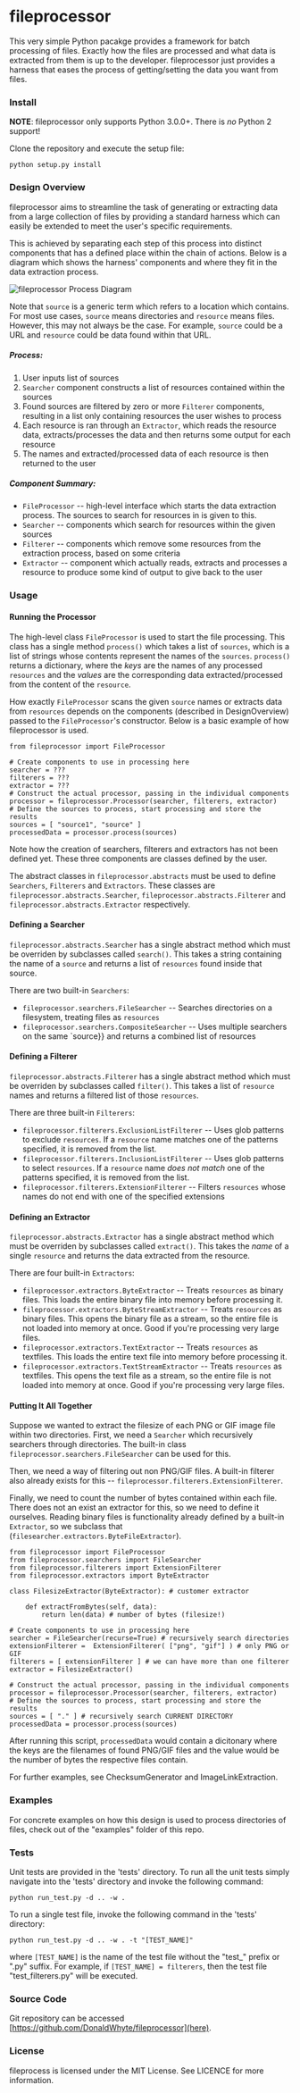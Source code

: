 # fileprocessor

This very simple Python pacakge provides a framework for batch processing of files. Exactly how the files are processed and what data is extracted from them is up to the developer. fileprocessor just provides a harness that eases the process of getting/setting the data you want from files.

### Install

**NOTE**: fileprocessor only supports Python 3.0.0+. There is *no* Python 2 support!

Clone the repository and execute the setup file:

```
python setup.py install
```

### Design Overview

fileprocessor aims to streamline the task of generating or extracting data from a large collection of files by providing a standard harness which can easily be extended to meet the user's specific requirements.

This is achieved by separating each step of this process into distinct components that has a defined place within the chain of actions. Below is a diagram which shows the harness' components and where they fit in the data extraction process.

![fileprocessor Process Diagram](https://raw.github.com/DonaldWhyte/fileprocessor/master/docs/fileprocessor_design.png)

Note that `source` is a generic term which refers to a location which contains. For most use cases, `source` means directories and `resource` means files. However, this may not always be the case. For example, `source` could be a URL and `resource` could be data found within that URL.

##### Process:

1. User inputs list of sources
2. `Searcher` component constructs a list of resources contained within the sources
3. Found sources are filtered by zero or more `Filterer` components, resulting in a list only containing resources the user wishes to process
4. Each resource is ran through an `Extractor`, which reads the resource data, extracts/processes the data and then returns some output for each resource
5. The names and extracted/processed data of each resource is then returned to the user

##### Component Summary:

* `FileProcessor` -- high-level interface which starts the data extraction process. The sources to search for resources in is given to this.
* `Searcher` -- components which search for resources within the given sources
* `Filterer` -- components which remove some resources from the extraction process, based on some criteria
* `Extractor` -- component which actually reads, extracts and processes a resource to produce some kind of output to give back to the user

### Usage

#### Running the Processor

The high-level class `FileProcessor` is used to start the file processing. This class has a single method `process()` which takes a list of `sources`, which is a list of strings whose contents represent the names of the `sources`. `process()` returns a dictionary, where the *keys* are the names of any processed `resources` and the *values* are the corresponding data extracted/processed from the content of the `resource`.

How exactly `FileProcessor` scans the given `source` names or extracts data from `resources` depends on the components (described in DesignOverview) passed to the `FileProcessor`'s constructor. Below is a basic example of how fileprocessor is used.

```
from fileprocessor import FileProcessor

# Create components to use in processing here
searcher = ???
filterers = ???
extractor = ???
# Construct the actual processor, passing in the individual components
processor = fileprocessor.Processor(searcher, filterers, extractor)
# Define the sources to process, start processing and store the results
sources = [ "source1", "source" ]
processedData = processor.process(sources)
```

Note how the creation of searchers, filterers and extractors has not been defined yet. These three components are classes defined by the user.

The abstract classes in `fileprocessor.abstracts` must be used to define `Searchers`, `Filterers` and  `Extractors`. These classes are `fileprocessor.abstracts.Searcher`, `fileprocessor.abstracts.Filterer` and `fileprocessor.abstracts.Extractor` respectively.

#### Defining a Searcher

`fileprocessor.abstracts.Searcher` has a single abstract method which must be overriden by subclasses called `search()`. This takes a string containing the name of a `source` and returns a list of `resources` found inside that source.

There are two built-in `Searchers`:

* `fileprocessor.searchers.FileSearcher` -- Searches directories on a filesystem, treating files as `resources`
* `fileprocessor.searchers.CompositeSearcher` -- Uses multiple searchers on the same `source}} and returns a combined list of resources

#### Defining a Filterer

`fileprocessor.abstracts.Filterer` has a single abstract method which must be overriden by subclasses called `filter()`. This takes a list of `resource` names and returns a filtered list of those `resources`.

There are three built-in `Filterers`:

* `fileprocessor.filterers.ExclusionListFilterer` -- Uses glob patterns to exclude `resources`. If a `resource` name matches one of the patterns specified, it is removed from the list.
* `fileprocessor.filterers.InclusionListFilterer` -- Uses glob patterns to select `resources`. If a `resource` name *does not match* one of the patterns specified, it is removed from the list.
* `fileprocessor.filterers.ExtensionFilterer` -- Filters `resources` whose names do not end with one of the specified extensions

#### Defining an Extractor

`fileprocessor.abstracts.Extractor` has a single abstract method which must be overriden by subclasses called `extract()`. This takes the *name* of a single `resource` and returns the data extracted from the resource.

There are four built-in `Extractors`:

* `fileprocessor.extractors.ByteExtractor` -- Treats `resources` as binary files. This loads the entire binary file into memory before processing it.
* `fileprocessor.extractors.ByteStreamExtractor` -- Treats `resources` as binary files. This opens the binary file as a stream, so the entire file is not loaded into memory at once. Good if you're processing very large files.
* `fileprocessor.extractors.TextExtractor` -- Treats `resources` as textfiles. This loads the entire text file into memory before processing it.
* `fileprocessor.extractors.TextStreamExtractor` -- Treats `resources` as textfiles. This opens the text file as a stream, so the entire file is not loaded into memory at once. Good if you're processing very large files.

#### Putting It All Together

Suppose we wanted to extract the filesize of each PNG or GIF image file within two directories. First, we need a `Searcher` which recursively searchers through directories. The built-in class `fileprocessor.searchers.FileSearcher` can be used for this.

Then, we need a way of filtering out non PNG/GIF files. A built-in filterer also already exists for this -- `fileprocessor.filterers.ExtensionFilterer`.

Finally, we need to count the number of bytes contained within each file. There does not an exist an extractor for this, so we need to define it ourselves. Reading binary files is functionality already defined by a built-in `Extractor`, so we subclass that (`filesearcher.extractors.ByteFileExtractor`).

```
from fileprocessor import FileProcessor
from fileprocessor.searchers import FileSearcher
from fileprocessor.filterers import ExtensionFilterer
from fileprocessor.extractors import ByteExtractor

class FilesizeExtractor(ByteExtractor): # customer extractor

    def extractFromBytes(self, data):
        return len(data) # number of bytes (filesize!)

# Create components to use in processing here
searcher = FileSearcher(recurse=True) # recursively search directories
extensionFilterer =  ExtensionFilterer( ["png", "gif"] ) # only PNG or GIF 
filterers = [ extensionFilterer ] # we can have more than one filterer
extractor = FilesizeExtractor()

# Construct the actual processor, passing in the individual components
processor = fileprocessor.Processor(searcher, filterers, extractor)
# Define the sources to process, start processing and store the results
sources = [ "." ] # recursively search CURRENT DIRECTORY
processedData = processor.process(sources)
```

After running this script, `processedData` would contain a dicitonary where the keys are the filenames of found PNG/GIF files and the value would be the number of bytes the respective files contain.

For further examples, see ChecksumGenerator and ImageLinkExtraction.

### Examples

For concrete examples on how this design is used to process directories of files, check out of the "examples" folder of this repo.

### Tests

Unit tests are provided in the 'tests' directory. To run all the unit tests simply navigate into the 'tests' directory and invoke the following command:

```
python run_test.py -d .. -w .
```

To run a single test file, invoke the following command in the 'tests' directory:

```
python run_test.py -d .. -w . -t "[TEST_NAME]"
```

where `[TEST_NAME]` is the name of the test file without the "test_" prefix or ".py" suffix. For example, if `[TEST_NAME] = filterers`, then the test file "test_filterers.py" will be executed.

### Source Code

Git repository can be accessed [https://github.com/DonaldWhyte/fileprocessor](here).

### License

fileprocess is licensed under the MIT License. See LICENCE for more information.
